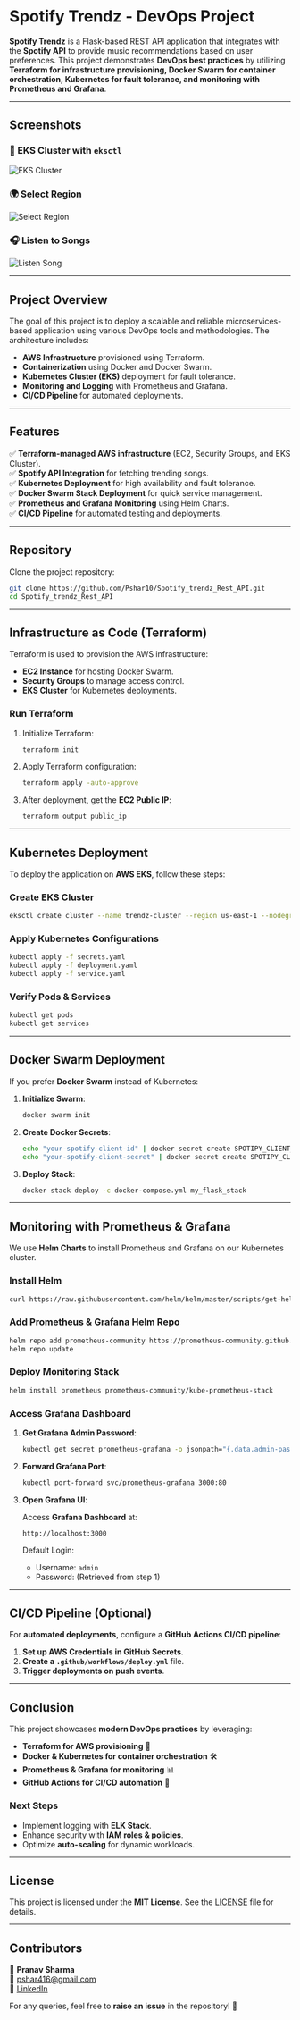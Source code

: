 # Spotify Trendz - DevOps Project

**Spotify Trendz** is a Flask-based REST API application that integrates with the **Spotify API** to provide music recommendations based on user preferences. This project demonstrates **DevOps best practices** by utilizing **Terraform for infrastructure provisioning, Docker Swarm for container orchestration, Kubernetes for fault tolerance, and monitoring with Prometheus and Grafana**.

---
## Screenshots

### 📌 EKS Cluster with `eksctl`
![EKS Cluster](./ekctl.png)

### 🌍 Select Region
![Select Region](./select_region.png)

### 🎧 Listen to Songs
![Listen Song](./listen_song.png)


---

## **Project Overview**

The goal of this project is to deploy a scalable and reliable microservices-based application using various DevOps tools and methodologies. The architecture includes:

- **AWS Infrastructure** provisioned using Terraform.
- **Containerization** using Docker and Docker Swarm.
- **Kubernetes Cluster (EKS)** deployment for fault tolerance.
- **Monitoring and Logging** with Prometheus and Grafana.
- **CI/CD Pipeline** for automated deployments.

---

## **Features**

✅ **Terraform-managed AWS infrastructure** (EC2, Security Groups, and EKS Cluster).  
✅ **Spotify API Integration** for fetching trending songs.  
✅ **Kubernetes Deployment** for high availability and fault tolerance.  
✅ **Docker Swarm Stack Deployment** for quick service management.  
✅ **Prometheus and Grafana Monitoring** using Helm Charts.  
✅ **CI/CD Pipeline** for automated testing and deployments.  

---

## **Repository**

Clone the project repository:

```bash
git clone https://github.com/Pshar10/Spotify_trendz_Rest_API.git
cd Spotify_trendz_Rest_API
```

---

## **Infrastructure as Code (Terraform)**

Terraform is used to provision the AWS infrastructure:

- **EC2 Instance** for hosting Docker Swarm.
- **Security Groups** to manage access control.
- **EKS Cluster** for Kubernetes deployments.

### **Run Terraform**

1. Initialize Terraform:

    ```bash
    terraform init
    ```

2. Apply Terraform configuration:

    ```bash
    terraform apply -auto-approve
    ```

3. After deployment, get the **EC2 Public IP**:

    ```bash
    terraform output public_ip
    ```

---

## **Kubernetes Deployment**

To deploy the application on **AWS EKS**, follow these steps:

### **Create EKS Cluster**

```bash
eksctl create cluster --name trendz-cluster --region us-east-1 --nodegroup-name standard-workers --node-type t3.medium --nodes 3 --nodes-min 1 --nodes-max 4 --managed
```

### **Apply Kubernetes Configurations**

```bash
kubectl apply -f secrets.yaml
kubectl apply -f deployment.yaml
kubectl apply -f service.yaml
```

### **Verify Pods & Services**

```bash
kubectl get pods
kubectl get services
```

---

## **Docker Swarm Deployment**

If you prefer **Docker Swarm** instead of Kubernetes:

1. **Initialize Swarm**:

    ```bash
    docker swarm init
    ```

2. **Create Docker Secrets**:

    ```bash
    echo "your-spotify-client-id" | docker secret create SPOTIPY_CLIENT_ID -
    echo "your-spotify-client-secret" | docker secret create SPOTIPY_CLIENT_SECRET -
    ```

3. **Deploy Stack**:

    ```bash
    docker stack deploy -c docker-compose.yml my_flask_stack
    ```

---

## **Monitoring with Prometheus & Grafana**

We use **Helm Charts** to install Prometheus and Grafana on our Kubernetes cluster.

### **Install Helm**

```bash
curl https://raw.githubusercontent.com/helm/helm/master/scripts/get-helm-3 | bash
```

### **Add Prometheus & Grafana Helm Repo**

```bash
helm repo add prometheus-community https://prometheus-community.github.io/helm-charts
helm repo update
```

### **Deploy Monitoring Stack**

```bash
helm install prometheus prometheus-community/kube-prometheus-stack
```

### **Access Grafana Dashboard**

1. **Get Grafana Admin Password**:

    ```bash
    kubectl get secret prometheus-grafana -o jsonpath="{.data.admin-password}" | base64 --decode
    ```

2. **Forward Grafana Port**:

    ```bash
    kubectl port-forward svc/prometheus-grafana 3000:80
    ```

3. **Open Grafana UI**:

    Access **Grafana Dashboard** at:

    ```
    http://localhost:3000
    ```

    Default Login:
    - Username: `admin`
    - Password: (Retrieved from step 1)

---

## **CI/CD Pipeline (Optional)**

For **automated deployments**, configure a **GitHub Actions CI/CD pipeline**:

1. **Set up AWS Credentials in GitHub Secrets**.
2. **Create a `.github/workflows/deploy.yml`** file.
3. **Trigger deployments on push events**.

---

## **Conclusion**

This project showcases **modern DevOps practices** by leveraging:
- **Terraform for AWS provisioning** 🚀
- **Docker & Kubernetes for container orchestration** 🛠️
- **Prometheus & Grafana for monitoring** 📊
- **GitHub Actions for CI/CD automation** 🔄

### **Next Steps**
- Implement logging with **ELK Stack**.
- Enhance security with **IAM roles & policies**.
- Optimize **auto-scaling** for dynamic workloads.

---

## **License**

This project is licensed under the **MIT License**. See the [LICENSE](LICENSE) file for details.

---

## **Contributors**

👤 **Pranav Sharma**  
📧 [pshar416@gmail.com](mailto:pshar416@gmail.com)  
🔗 [LinkedIn](https://www.linkedin.com/in/pranav1010/)  

For any queries, feel free to **raise an issue** in the repository! 🚀

